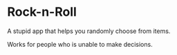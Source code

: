 Rock-n-Roll
===========

A stupid app that helps you randomly choose from items.

Works for people who is unable to make decisions.
